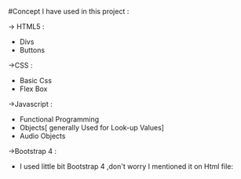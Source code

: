 #Concept I have used in this project :

-> HTML5 :

 - Divs
 - Buttons
 
->CSS :

  - Basic Css
  - Flex Box
  
->Javascript :
  
  - Functional Programming
  - Objects[ generally Used for Look-up Values]
  - Audio Objects
  
->Bootstrap 4 :
 
 - I used little bit Bootstrap 4 ,don't worry I mentioned it on Html file:
